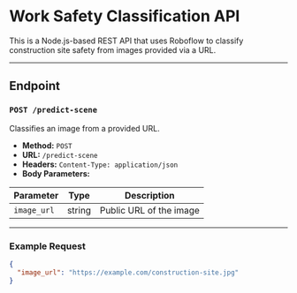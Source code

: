 # Work Safety Classification API

This is a Node.js-based REST API that uses Roboflow to classify construction site safety from images provided via a URL.  

---

## Endpoint

### `POST /predict-scene`

Classifies an image from a provided URL.

- **Method:** `POST`
- **URL:** `/predict-scene`
- **Headers:** `Content-Type: application/json`
- **Body Parameters:**

| Parameter    | Type   | Description                |
|--------------|--------|----------------------------|
| `image_url`  | string | Public URL of the image    |

---

### Example Request

```json
{
  "image_url": "https://example.com/construction-site.jpg"
}

